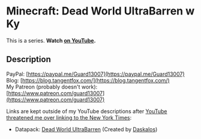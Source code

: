 # Minecraft: Dead World UltraBarren w Ky

This is a series. **Watch [on YouTube](https://www.youtube.com/playlist?list=PLPdVkV7CAru8_ZO95D3ahhFV1DFKbJAuU).**

## Description

PayPal: [https://paypal.me/Guard13007](https://paypal.me/Guard13007)  
Blog: [https://blog.tangentfox.com/](https://blog.tangentfox.com/)  
My Patreon (probably doesn't work): [https://www.patreon.com/guard13007](https://www.patreon.com/guard13007)

Links are kept outside of my YouTube descriptions after [YouTube threatened me over linking to the New York Times](../YouTube-threat.md):  
- Datapack: [Dead World UltraBarren](https://modrinth.com/datapack/deadworld) (Created by [Daskalos](https://www.youtube.com/@daskalosBCE))
